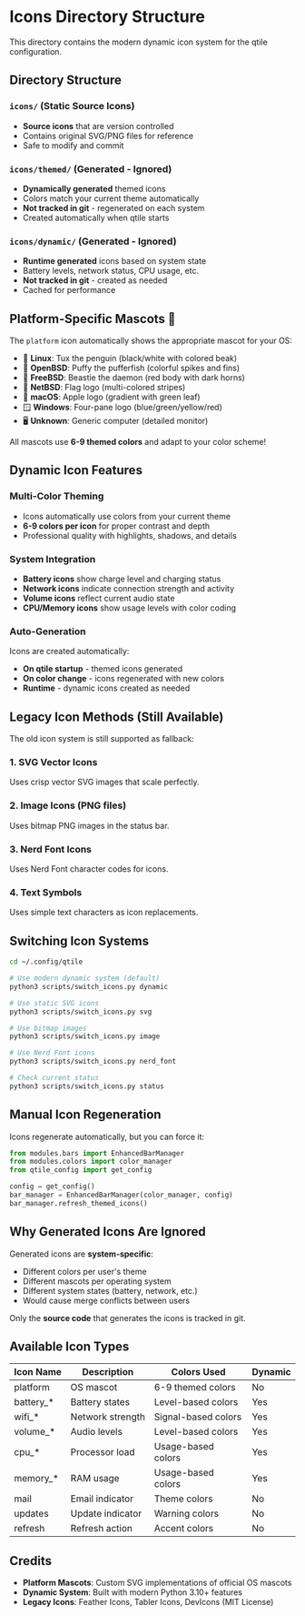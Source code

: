 # Icons Directory Structure

This directory contains the modern dynamic icon system for the qtile configuration.

## Directory Structure

### `icons/` (Static Source Icons)
- **Source icons** that are version controlled
- Contains original SVG/PNG files for reference
- Safe to modify and commit

### `icons/themed/` (Generated - Ignored)
- **Dynamically generated** themed icons
- Colors match your current theme automatically  
- **Not tracked in git** - regenerated on each system
- Created automatically when qtile starts

### `icons/dynamic/` (Generated - Ignored)
- **Runtime generated** icons based on system state
- Battery levels, network status, CPU usage, etc.
- **Not tracked in git** - created as needed
- Cached for performance

## Platform-Specific Mascots 🎨

The `platform` icon automatically shows the appropriate mascot for your OS:

- 🐧 **Linux**: Tux the penguin (black/white with colored beak)
- 🐡 **OpenBSD**: Puffy the pufferfish (colorful spikes and fins)
- 👹 **FreeBSD**: Beastie the daemon (red body with dark horns)
- 🏁 **NetBSD**: Flag logo (multi-colored stripes)
- 🍎 **macOS**: Apple logo (gradient with green leaf)
- 🪟 **Windows**: Four-pane logo (blue/green/yellow/red)
- 🖥️ **Unknown**: Generic computer (detailed monitor)

All mascots use **6-9 themed colors** and adapt to your color scheme!

## Dynamic Icon Features

### Multi-Color Theming
- Icons automatically use colors from your current theme
- **6-9 colors per icon** for proper contrast and depth
- Professional quality with highlights, shadows, and details

### System Integration  
- **Battery icons** show charge level and charging status
- **Network icons** indicate connection strength and activity
- **Volume icons** reflect current audio state
- **CPU/Memory icons** show usage levels with color coding

### Auto-Generation
Icons are created automatically:
- **On qtile startup** - themed icons generated
- **On color change** - icons regenerated with new colors
- **Runtime** - dynamic icons created as needed

## Legacy Icon Methods (Still Available)

The old icon system is still supported as fallback:

### 1. SVG Vector Icons
Uses crisp vector SVG images that scale perfectly.

### 2. Image Icons (PNG files) 
Uses bitmap PNG images in the status bar.

### 3. Nerd Font Icons
Uses Nerd Font character codes for icons.

### 4. Text Symbols
Uses simple text characters as icon replacements.

## Switching Icon Systems

```bash
cd ~/.config/qtile

# Use modern dynamic system (default)
python3 scripts/switch_icons.py dynamic

# Use static SVG icons  
python3 scripts/switch_icons.py svg

# Use bitmap images
python3 scripts/switch_icons.py image

# Use Nerd Font icons
python3 scripts/switch_icons.py nerd_font

# Check current status
python3 scripts/switch_icons.py status
```

## Manual Icon Regeneration

Icons regenerate automatically, but you can force it:

```python
from modules.bars import EnhancedBarManager
from modules.colors import color_manager
from qtile_config import get_config

config = get_config()
bar_manager = EnhancedBarManager(color_manager, config)
bar_manager.refresh_themed_icons()
```

## Why Generated Icons Are Ignored

Generated icons are **system-specific**:
- Different colors per user's theme
- Different mascots per operating system  
- Different system states (battery, network, etc.)
- Would cause merge conflicts between users

Only the **source code** that generates the icons is tracked in git.

## Available Icon Types

| Icon Name | Description | Colors Used | Dynamic |
|-----------|-------------|-------------|---------|
| platform | OS mascot | 6-9 themed colors | No |
| battery_* | Battery states | Level-based colors | Yes |
| wifi_* | Network strength | Signal-based colors | Yes |
| volume_* | Audio levels | Level-based colors | Yes |
| cpu_* | Processor load | Usage-based colors | Yes |
| memory_* | RAM usage | Usage-based colors | Yes |
| mail | Email indicator | Theme colors | No |
| updates | Update indicator | Warning colors | No |
| refresh | Refresh action | Accent colors | No |

## Credits

- **Platform Mascots**: Custom SVG implementations of official OS mascots
- **Dynamic System**: Built with modern Python 3.10+ features
- **Legacy Icons**: Feather Icons, Tabler Icons, DevIcons (MIT License)
